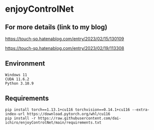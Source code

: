 # enjoyControlNet

## For more details (link to my blog)

https://touch-sp.hatenablog.com/entry/2023/02/15/130109

https://touch-sp.hatenablog.com/entry/2023/02/19/113308

## Environment
~~~
Windows 11
CUDA 11.6.2
Python 3.10.9
~~~

## Requirements
~~~
pip install torch==1.13.1+cu116 torchvision==0.14.1+cu116 --extra-index-url https://download.pytorch.org/whl/cu116
pip install -r https://raw.githubusercontent.com/dai-ichiro/enjoyControlNet/main/requirements.txt
~~~
